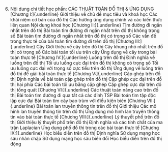 6. Nội dung chi tiết học phần: CÁC THUẬT TOÁN ĐỒ THỊ & ỨNG DỤNG [Chương I:]{.underline} Giới thiệu về chủ đề mục tiêu và khoá học Các khái niệm cơ bản của đồ thị Các hướng ứng dụng chính và các kiến thức liên quan Nội dung khoá học [Chương II:]{.underline} Tìm đường đi ngắn nhất trên đồ thị Bài toán tìm đường đi ngắn nhất trên đồ thị không trọng số Bài toán tìm đường đi ngắn nhất trên đồ thị có trọng số Các vấn đề trong thực tế của bài toán tìm đường đi trên đồ thị [Chương III:]{.underline} Cây Giới thiệu về cây trên đồ thị Cây khung nhỏ nhất trên đồ thị có trọng số Các bài toán tối ưu trên cây Ứng dụng về cây trong bài toán thực tế
[Chương IV:]{.underline} Luồng trên đồ thị Định nghĩa về luồng trên đồ thị Tối ưu luồng cực đại trên đồ thị không có trọng số Tối ưu luồng cực đại với trọng số cực tiểu trên đồ thị Ứng dụng về luồng trên đồ thị để giải bài toán thực tế [Chương V:]{.underline} Cặp ghép trên đồ thị Định nghĩa về bài toán cặp ghép trên đồ thị Cặp ghép cực đại trên đồ thị hai phía Các bài toán tối ưu bằng cặp ghép Cặp ghép cực đại trên đồ thị tổng quát [Chương VI:]{.underline} Các thuật toán nâng cao trên đồ thị Bài toán tìm đường đi qua tất cả các đỉnh TSP Bài toán tìm tập độc lập cực đại Bài toán tìm cây bao trùm với điều kiện biên [Chương VII:]{.underline} Bài toán lan truyền thông tin trên đồ thị Giới thiệu Các mô hình lan truyền thông tin trên đồ thị Ứng dụng mô hình lan truyền thông tin vào bài toán thực tế [Chương VIII:]{.underline} Lý thuyết phổ trên đồ thị Giới thiệu lý thuyết phổ trên đồ thị Định nghĩa và các tính chất của ma trận Laplacian Ứng dụng phổ đồ thị trong các bài toán thực tế [Chương IX:]{.underline} Học biểu diễn trên đồ thị Định nghĩa Sử dụng mạng học sâu nhân chập Sử dụng mạng học sâu biến đổi Học biểu diễn trên đồ thị động
